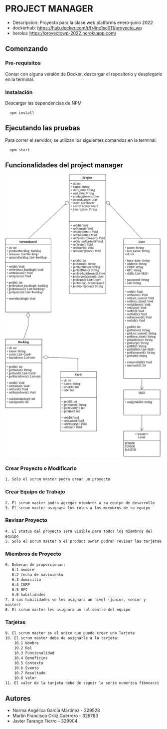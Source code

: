 # PROJECT MANAGER

* Descripcion: Proyecto para la clase web platforms enero-junio 2022
* dockerhub: https://hub.docker.com/r/fr4nc1sc011/proyecto_wp
* heroku: https://proyectowp-2022.herokuapp.com/

## Comenzando

### Pre-requisitos

Contar con alguna versión de Docker, descargar el repositorio y desplegarlo en la terminal.

### Instalación

Descargar las dependencias de NPM

      npm install

## Ejecutando las pruebas

Para correr el servidor, se utilizan los siguientes comandos en la terminal:

      npm start

## Funcionalidades del project manager

![Proyecto Diagrama Clases](https://github.com/329904/proyectoWp/blob/main/NewWPClassDiagram.png)

### Crear Proyecto o Modificarlo
    1. Solo el scrum master podra crear un proyecto

### Crear Equipo de Trabajo
    2. El scrum master podra agregar miembros a su equipo de desarrollo
    3. El scrum master asignara los roles a los miembros de su equipo

### Revisar Proyecto
    4. El status del proyecto sera visible para todos los miembros del equipo
    5. Solo el scrum master o el product owner podran revisar las tarjetas

### Miembros de Proyecto
    6. Deberan de proporcionar:
       6.1 nombre
       6.2 fecha de nacimiento
       6.3 domicilio
       6.4 CURP
       6.5 RFC
       6.6 habilidades
    7. A sus habilidades se les asignara un nivel (junior, senior y master)
    8. El scrum master les asignara un rol dentro del equipo

### Tarjetas
    9. El scrum master es el unico que puede crear una Tarjeta
    10. El scrum master debe de asignarle a la tarjeta:
        10.1 Nombre
        10.2 Rol
        10.3 Funcionalidad
        10.4 Beneficios
        10.5 Contexto
        10.6 Evento
        10.7 Resultado
        10.8 Valor
    11. El valor de la tarjeta debe de seguir la serie numerica fibonacci

## Autores

* Norma Angélica García Martínez - 329528
* Martin Francisco Ortiz Guerrero - 329783
* Javier Tarango Fierro - 329904
